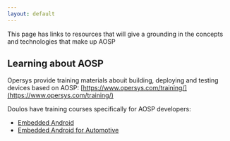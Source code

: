```yaml
---
layout: default
---
```


This page has links to resources that will give a grounding in the concepts
and technologies that make up AOSP

## Learning about AOSP

Opersys provide training materials abouit building, deploying and testing
devices based on AOSP: [https://www.opersys.com/training/](https://www.opersys.com/training/)

Doulos have training courses specifically for AOSP developers:
* [Embedded Android](https://www.doulos.com/training/arm-and-embedded-software/android/embedded-android/)
* [Embedded Android for Automotive](https://www.doulos.com/training/arm-and-embedded-software/android/embedded-android-for-automotive/)


